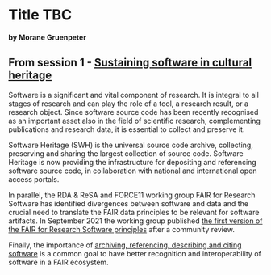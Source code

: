 # Title TBC
**by Morane Gruenpeter**  

## From session 1 - [Sustaining software in cultural heritage](/wosss21-agenda#session-1)  
Software is a significant and vital component of research. It is integral to all stages of research and can play the role of a tool, a research result, or a research object. Since software source code has been recently recognised as an important asset also in the field of scientific research, complementing publications and research data, it is essential to collect and preserve it.

Software Heritage (SWH) is the universal source code archive, collecting, preserving and sharing the largest collection of source code.  Software Heritage is now providing the infrastructure for depositing and referencing software source code, in collaboration with national and international open access portals.

In parallel, the RDA & ReSA and FORCE11 working group FAIR for Research Software has identified divergences between software and data and the crucial need to translate the FAIR data principles to be relevant for software artifacts. In September 2021 the working group published [the first version of the FAIR for Research Software principles](https://doi.org/10.15497/RDA00065) after a community review.

Finally, the importance of [archiving, referencing, describing and citing software](https://doi.org/10.2777/28598) is a common goal to have better recognition and interoperability of software in a FAIR ecosystem.
